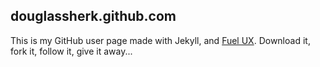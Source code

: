 ## douglassherk.github.com

This is my GitHub user page made with Jekyll, and [Fuel UX](http://exacttarget.github.com/fuelux/).  Download it, fork it, follow it, give it away...
